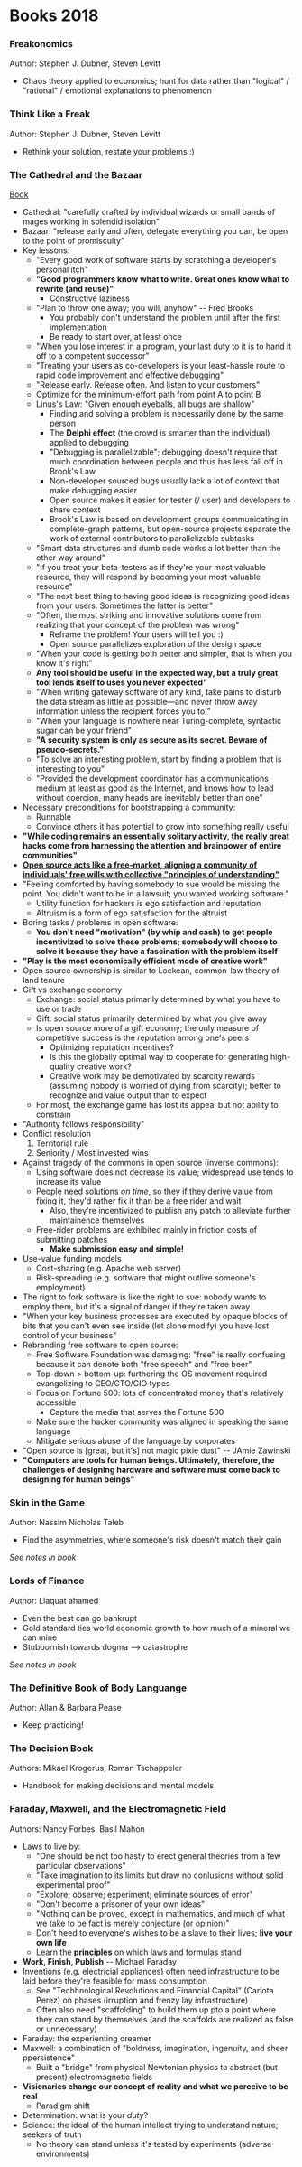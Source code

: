 Books 2018
==========

### Freakonomics

Author: Stephen J. Dubner, Steven Levitt

- Chaos theory applied to economics; hunt for data rather than "logical" / "rational" / emotional explanations to phenomenon

### Think Like a Freak

Author: Stephen J. Dubner, Steven Levitt

- Rethink your solution, restate your problems :)

### The Cathedral and the Bazaar

[Book](http://www.catb.org/esr/writings/cathedral-bazaar/)

- Cathedral: "carefully crafted by individual wizards or small bands of mages working in splendid isolation"
- Bazaar: "release early and often, delegate everything you can, be open to the point of promiscuity"
- Key lessons:
    - "Every good work of software starts by scratching a developer's personal itch"
    - **"Good programmers know what to write. Great ones know what to rewrite (and reuse)"**
        - Constructive laziness
    - "Plan to throw one away; you will, anyhow" -- Fred Brooks
        - You probably don't understand the problem until after the first implementation
        - Be ready to start over, at least once
    - "When you lose interest in a program, your last duty to it is to hand it off to a competent successor"
    - "Treating your users as co-developers is your least-hassle route to rapid code improvement and effective debugging"
    - "Release early. Release often. And listen to your customers"
    - Optimize for the minimum-effort path from point A to point B
    - Linus's Law: "Given enough eyeballs, all bugs are shallow"
        - Finding and solving a problem is necessarily done by the same person
        - The **Delphi effect** (the crowd is smarter than the individual) applied to debugging
        - "Debugging is parallelizable"; debugging doesn't require that much coordination between people and thus has less fall off in Brook's Law
        - Non-developer sourced bugs usually lack a lot of context that make debugging easier
        - Open source makes it easier for tester (/ user) and developers to share context
        - Brook's Law is based on development groups communicating in complete-graph patterns, but open-source projects separate the work of external contributors to parallelizable subtasks
    - "Smart data structures and dumb code works a lot better than the other way around"
    - "If you treat your beta-testers as if they're your most valuable resource, they will respond by becoming your most valuable resource"
    - "The next best thing to having good ideas is recognizing good ideas from your users. Sometimes the latter is better"
    - "Often, the most striking and innovative solutions come from realizing that your concept of the problem was wrong"
        - Reframe the problem! Your users will tell you :)
        - Open source parallelizes exploration of the design space
    - "When your code is getting both better and simpler, that is when you know it's right"
    - **Any tool should be useful in the expected way, but a truly great tool lends itself to uses you never expected"**
    - "When writing gateway software of any kind, take pains to disturb the data stream as little as possible—and never throw away information unless the recipient forces you to!"
    - "When your language is nowhere near Turing-complete, syntactic sugar can be your friend"
    - **"A security system is only as secure as its secret. Beware of pseudo-secrets."**
    - "To solve an interesting problem, start by finding a problem that is interesting to you"
    - "Provided the development coordinator has a communications medium at least as good as the Internet, and knows how to lead without coercion, many heads are inevitably better than one"
- Necessary preconditions for bootstrapping a community:
    - Runnable
    - Convince others it has potential to grow into something really useful
- **"While coding remains an essentially solitary activity, the really great hacks come from harnessing the attention and brainpower of entire communities"**
- **[Open source acts like a free-market, aligning a community of individuals' free wills with collective "principles of understanding"](http://www.catb.org/esr/writings/cathedral-bazaar/cathedral-bazaar/ar01s11.html)**
- "Feeling comforted by having somebody to sue would be missing the point. You didn't want to be in a lawsuit; you wanted working software."
    - Utility function for hackers is ego satisfaction and reputation
    - Altruism is a form of ego satisfaction for the altruist
- Boring tasks / problems in open software:
    - **You don't need "motivation" (by whip and cash) to get people incentivized to solve these problems; somebody will choose to solve it because they have a fascination with the problem itself**
- **"Play is the most economically efficient mode of creative work"**
- Open source ownership is similar to Lockean, common-law theory of land tenure
- Gift vs exchange economy
    - Exchange: social status primarily determined by what you have to use or trade
    - Gift: social status primarily determined by what you give away
    - Is open source more of a gift economy; the only measure of competitive success is the reputation among one's peers
        - Optimizing reputation incentives?
        - Is this the globally optimal way to cooperate for generating high-quality creative work?
        - Creative work may be demotivated by scarcity rewards (assuming nobody is worried of dying from scarcity); better to recognize and value output than to expect
    - For most, the exchange game has lost its appeal but not ability to constrain
- "Authority follows responsibility"
- Conflict resolution
    1. Territorial rule
    1. Seniority / Most invested wins
- Against tragedy of the commons in open source (inverse commons):
    - Using software does not decrease its value; widespread use tends to increase its value
    - People need solutions _on time_, so they if they derive value from fixing it, they'd rather fix it than be a free rider and wait
        - Also, they're incentivized to publish any patch to alleviate further maintainence themselves
    - Free-rider problems are exhibited mainly in friction costs of submitting patches
        - **Make submission easy and simple!**
- Use-value funding models
    - Cost-sharing (e.g. Apache web server)
    - Risk-spreading (e.g. software that might outlive someone's employment)
- The right to fork software is like the right to sue: nobody wants to employ them, but it's a signal of danger if they're taken away
- "When your key business processes are executed by opaque blocks of bits that you can't even see inside (let alone modify) you have lost control of your business"
- Rebranding free software to open source:
    - Free Software Foundation was damaging: "free" is really confusing because it can denote both "free speech" and "free beer"
    - Top-down > bottom-up: furthering the OS movement required evangelizing to CEO/CTO/CIO types
    - Focus on Fortune 500: lots of concentrated money that's relatively accessible
        - Capture the media that serves the Fortune 500
    - Make sure the hacker community was aligned in speaking the same language
    - Mitigate serious abuse of the language by corporates
- "Open source is [great, but it's] not magic pixie dust" -- JAmie Zawinski
- **"Computers are tools for human beings. Ultimately, therefore, the challenges of designing hardware and software must come back to designing for human beings"**

### Skin in the Game

Author: Nassim Nicholas Taleb

- Find the asymmetries, where someone's risk doesn't match their gain

*See notes in book*

### Lords of Finance

Author: Liaquat ahamed

- Even the best can go bankrupt
- Gold standard ties world economic growth to how much of a mineral we can mine
- Stubbornish towards dogma --> catastrophe

*See notes in book*

### The Definitive Book of Body Languange

Author: Allan & Barbara Pease

- Keep practicing!

### The Decision Book

Authors: Mikael Krogerus, Roman Tschappeler

- Handbook for making decisions and mental models

### Faraday, Maxwell, and the Electromagnetic Field

Authors: Nancy Forbes, Basil Mahon

- Laws to live by:
  - "One should be not too hasty to erect general theories from a few particular observations"
  - "Take imagination to its limits but draw no conlusions without solid experimental proof"
  - "Explore; observe; experiment; eliminate sources of error"
  - "Don't become a prisoner of your own ideas"
  - "Nothing can be proved, except in mathematics, and much of what we take to be fact is merely conjecture (or opinion)"
  - Don't heed to everyone's wishes to be a slave to their lives; **live your own life**
  - Learn the **principles** on which laws and formulas stand
- **Work, Finish, Publish** -- Michael Faraday
- Inventions (e.g. electricial appliances) often need infrastructure to be laid before they're feasible for mass consumption
  - See "Techhnological Revolutions and Financial Capital" (Carlota Perez) on phases (irruption and frenzy lay infrastructure)
  - Often also need "scaffolding" to build them up pto a point where they can stand by themselves (and the scaffolds are realized as false or unnecessary)
- Faraday: the experienting dreamer
- Maxwell: a combination of "boldness, imagination, ingenuity, and sheer ppersistence"
  - Built a "bridge" from physical Newtonian physics to abstract (but present) electromagnetic fields
- **Visionaries change our concept of reality and what we perceive to be real**
  - Paradigm shift
- Determination: what is your _duty_?
- Science: the ideal of the human intellect trying to understand nature; seekers of truth
  - No theory can stand unless it's tested by experiments (adverse environments)
